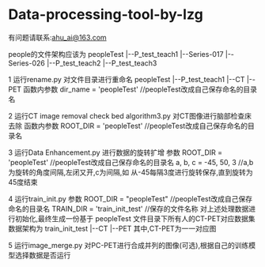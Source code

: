 # Data-processing-tool-by-lzg
有问题请联系:ahu_ai@163.com

people的文件架构应该为
peopleTest
  |--P_test_teach1
    |--Series-017
    |--Series-026
  |--P_test_teach2
  |--P_test_teach3
  
  1 运行rename.py 对文件目录进行重命名
  peopleTest
  |--P_test_teach1
    |--CT
    |--PET
  函数内参数 dir_name = 'peopleTest' //peopleTest改成自己保存命名的目录名
  
  2 运行CT image removal check bed algorithm3.py 对CT图像进行脑部检查床去除
  函数内参数 ROOT_DIR = 'peopleTest' //peopleTest改成自己保存命名的目录名
  
  3 运行Data Enhancement.py 进行数据的旋转扩增
  参数   ROOT_DIR = 'peopleTest' //peopleTest改成自己保存命名的目录名
        a, b, c = -45, 50, 3  //a,b为旋转的角度间隔,左闭又开,c为间隔,如 从-45每隔3度进行旋转保存,直到旋转为45度结束
  
  4 运行train_init.py 
  参数 ROOT_DIR = "peopleTest"  //peopleTest改成自己保存命名的目录名
      TRAIN_DIR = 'train_init_test' //保存的文件名称
  对上述处理数据进行初始化,最终生成一份基于 peopleTest 文件目录下所有人的CT-PET对应数据集
  数据架构为
  train_init_test
    |--CT
    |--PET
  其中,CT-PET为一一对应图
  
  5 运行image_merge.py 对PC-PET进行合成并列的图像(可选),根据自己的训练模型选择数据是否运行

